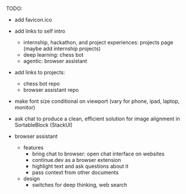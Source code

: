TODO:
- add favicon.ico
- add links to self intro
  - internship, hackathon, and project experiences: projects page (maybe add internship projects)
  - deep learning: chess bot
  - agentic: browser assistant

- add links to projects:
  - chess bot repo
  - browser assistant repo

- make font size conditional on viewport (vary for phone, ipad, laptop, monitor)
- ask chat to produce a clean, efficient solution for image alignment in SortableBlock (StackUI)

- browser assistant
  - features
    - bring chat to browser: open chat interface on websites
    - continue.dev as a browser extension
    - highlight text and ask questions about it
    - pass context from other documents
  - design
    - switches for deep thinking, web search